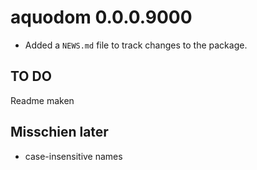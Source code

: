 # aquodom 0.0.0.9000

* Added a `NEWS.md` file to track changes to the package.

## TO DO

Readme maken

## Misschien later

- case-insensitive names
